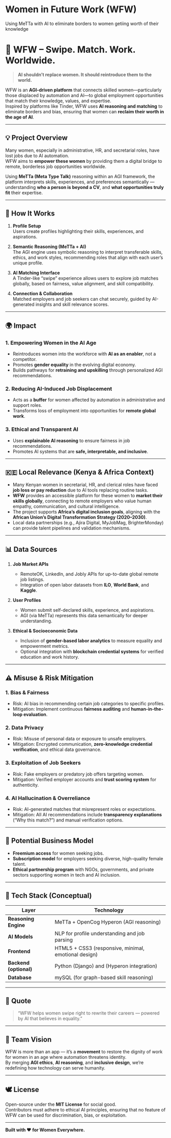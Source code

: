 # Women in Future Work (WFW)
Using MeTTa with AI to eliminate borders to women getiing worth of their knowledge


# 🌸 WFW – Swipe. Match. Work. Worldwide.

> **AI shouldn’t replace women. It should reintroduce them to the world.**

WFW is an **AGI-driven platform** that connects skilled women—particularly those displaced by automation and AI—to global employment opportunities that match their knowledge, values, and expertise.  
Inspired by platforms like Tinder, WFW uses **AI reasoning and matching** to eliminate borders and bias, ensuring that women can **reclaim their worth in the age of AI**.

---

## 💡 Project Overview

Many women, especially in administrative, HR, and secretarial roles, have lost jobs due to AI automation.  
WFW aims to **empower these women** by providing them a digital bridge to remote, borderless job opportunities worldwide.

Using **MeTTa (Meta Type Talk)** reasoning within an AGI framework, the platform interprets skills, experiences, and preferences semantically — understanding **who a person is beyond a CV**, and **what opportunities truly fit** their expertise.

---

## 🧠 How It Works

1. **Profile Setup**  
   Users create profiles highlighting their skills, experiences, and aspirations.  

2. **Semantic Reasoning (MeTTa + AI)**  
   The AGI engine uses symbolic reasoning to interpret transferable skills, ethics, and work styles, recommending roles that align with each user’s unique profile.  

3. **AI Matching Interface**  
   A Tinder-like “swipe” experience allows users to explore job matches globally, based on fairness, value alignment, and skill compatibility.  

4. **Connection & Collaboration**  
   Matched employers and job seekers can chat securely, guided by AI-generated insights and skill relevance scores.

---

## 🌍 Impact

### 1. **Empowering Women in the AI Age**
- Reintroduces women into the workforce with **AI as an enabler**, not a competitor.  
- Promotes **gender equality** in the evolving digital economy.  
- Builds pathways for **retraining and upskilling** through personalized AGI recommendations.

### 2. **Reducing AI-Induced Job Displacement**
- Acts as a **buffer** for women affected by automation in administrative and support roles.  
- Transforms loss of employment into opportunities for **remote global work**.

### 3. **Ethical and Transparent AI**
- Uses **explainable AI reasoning** to ensure fairness in job recommendations.  
- Promotes AI systems that are **safe, interpretable, and inclusive**.

---

## 🇰🇪 Local Relevance (Kenya & Africa Context)

- Many Kenyan women in secretarial, HR, and clerical roles have faced **job loss or pay reduction** due to AI tools replacing routine tasks.  
- **WFW** provides an accessible platform for these women to **market their skills globally**, connecting to remote employers who value human empathy, communication, and cultural intelligence.  
- The project supports **Africa’s digital inclusion goals**, aligning with the **African Union’s Digital Transformation Strategy (2020–2030)**.  
- Local data partnerships (e.g., Ajira Digital, MyJobMag, BrighterMonday) can provide talent pipelines and validation mechanisms.

---

## 📊 Data Sources

1. **Job Market APIs**
   - RemoteOK, LinkedIn, and Jobly APIs for up-to-date global remote job listings.  
   - Integration of open labor datasets from **ILO**, **World Bank**, and **Kaggle**.

2. **User Profiles**
   - Women submit self-declared skills, experience, and aspirations.  
   - AGI (via MeTTa) represents this data semantically for deeper understanding.

3. **Ethical & Socioeconomic Data**
   - Inclusion of **gender-based labor analytics** to measure equality and empowerment metrics.  
   - Optional integration with **blockchain credential systems** for verified education and work history.

---

## ⚠️ Misuse & Risk Mitigation

### 1. **Bias & Fairness**
- Risk: AI bias in recommending certain job categories to specific profiles.  
- Mitigation: Implement continuous **fairness auditing** and **human-in-the-loop evaluation**.

### 2. **Data Privacy**
- Risk: Misuse of personal data or exposure to unsafe employers.  
- Mitigation: Encrypted communication, **zero-knowledge credential verification**, and ethical data governance.

### 3. **Exploitation of Job Seekers**
- Risk: Fake employers or predatory job offers targeting women.  
- Mitigation: Verified employer accounts and **trust scoring system** for authenticity.

### 4. **AI Hallucination & Overreliance**
- Risk: AI-generated matches that misrepresent roles or expectations.  
- Mitigation: All AI recommendations include **transparency explanations** (“Why this match?”) and manual verification options.

---

## 💼 Potential Business Model

- **Freemium access** for women seeking jobs.  
- **Subscription model** for employers seeking diverse, high-quality female talent.  
- **Ethical partnership program** with NGOs, governments, and private sectors supporting women in tech and AI inclusion.

---

## 🚀 Tech Stack (Conceptual)

| Layer | Technology |
|-------|-------------|
| **Reasoning Engine** | MeTTa + OpenCog Hyperon (AGI reasoning) |
| **AI Models** | NLP for profile understanding and job parsing | ASI Cloud
| **Frontend** | HTML5 + CSS3 (responsive, minimal, emotional design) |
| **Backend (optional)** | Python (Django) and (Hyperon integration) |
| **Database** | mySQL (for graph-based skill reasoning) |

---

## 💬 Quote

> “WFW helps women swipe right to rewrite their careers — powered by AI that believes in equality.”

---

## 🧩 Team Vision

WFW is more than an app — it’s a **movement** to restore the dignity of work for women in an age where automation threatens identity.  
By merging **AGI ethics**, **AI reasoning**, and **inclusive design**, we’re redefining how technology can serve humanity.

---

## 🕊️ License

Open-source under the **MIT License** for social good.  
Contributors must adhere to ethical AI principles, ensuring that no feature of WFW can be used for discrimination, bias, or exploitation.

---

**Built with ❤️ for Women Everywhere.**
